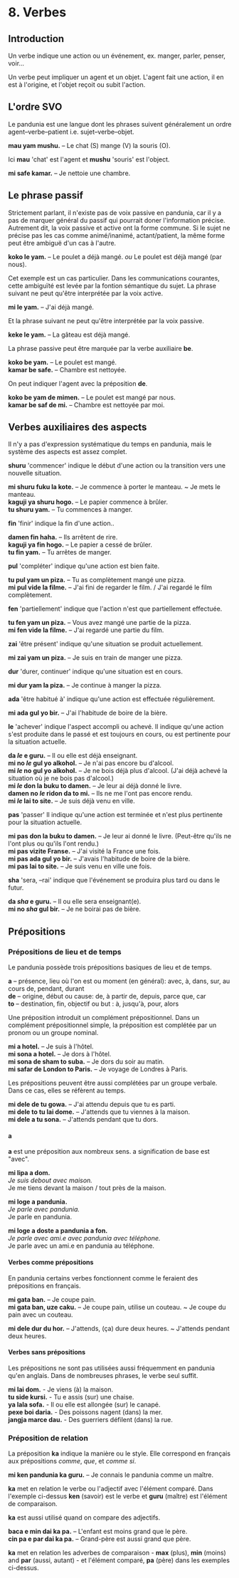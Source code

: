 
# 8. Verbes

## Introduction

Un verbe indique une action ou un événement, ex. manger, parler, penser, voir…

Un verbe peut impliquer un agent et un objet.
L'agent fait une action, il en est à l'origine,
et l'objet reçoit ou subit l'action.


## L'ordre SVO

Le pandunia est une langue dont les phrases suivent généralement un ordre agent–verbe–patient i.e. sujet–verbe–objet.

**mau yam mushu.**
– Le chat (S) mange (V) la souris (O).

Ici **mau** 'chat' est l'agent
et **mushu** 'souris' est l'object.

**mi safe kamar.**
– Je nettoie une chambre.


## Le phrase passif

Strictement parlant, il n'existe pas de voix passive en pandunia,
car il y a pas de marquer général du passif qui pourrait doner l'information précise.
Autrement dit, la voix passive et active ont la forme commune.
Si le sujet ne précise pas les cas comme animé/inanimé, actant/patient, la même forme peut être ambiguë d'un cas à l'autre.

**koko le yam.**
– Le poulet a déjà mangé. *ou*
Le poulet est déjà mangé (par nous).

Cet exemple est un cas particulier.
Dans les communications courantes, cette ambiguïté est levée par la fontion sémantique du sujet.
La phrase suivant ne peut qu'être interprétée par la voix active.

**mi le yam.**
– J'ai déjà mangé.

Et la phrase suivant ne peut qu'être interprétée par la voix passive.

**keke le yam.**
– La gâteau est déjà mangé.

La phrase passive peut être marquée par la verbe auxiliaire **be**.

**koko be yam.**
– Le poulet est mangé.  
**kamar be safe.**
– Chambre est nettoyée.

On peut indiquer l'agent avec la préposition **de**.

**koko be yam de mimen.**
– Le poulet est mangé par nous.  
**kamar be saf de mi.**
– Chambre est nettoyée par moi.


## Verbes auxiliaires des aspects

Il n'y a pas d'expression systématique du temps en pandunia,
mais le système des aspects est assez complet.

**shuru**
'commencer'
indique le début d'une action ou la transition vers une nouvelle situation.

**mi shuru fuku la kote.**
– Je commence à porter le manteau. ~ Je mets le manteau.  
**kaguji ya shuru hogo.**
– Le papier commence à brûler.  
**tu shuru yam.**
– Tu commences à manger.

**fin**
'finir'
indique la fin d'une action..

**damen fin haha.**
– Ils arrêtent de rire.  
**kaguji ya fin hogo.**
– Le papier a cessé de brûler.  
**tu fin yam.**
– Tu arrêtes de manger.

**pul**
'compléter'
indique qu'une action est bien faite.

**tu pul yam un piza.**
– Tu as complètement mangé une pizza.  
**mi pul vide la filme.**
– J'ai fini de regarder le film. / J'ai regardé le film complètement.

**fen**
'partiellement'
indique que l'action n'est que partiellement effectuée.

**tu fen yam un piza.**
– Vous avez mangé une partie de la pizza.  
**mi fen vide la filme.**
– J'ai regardé une partie du film.

**zai**
'être présent'
indique qu'une situation se produit actuellement.

**mi zai yam un piza.**
– Je suis en train de manger une pizza.

**dur**
'durer, continuer'
indique qu'une situation est en cours.

**mi dur yam la piza.**
– Je continue à manger la pizza.

**ada**
'être habitué à'
indique qu'une action est effectuée régulièrement.

**mi ada gul yo bir.**
– J'ai l'habitude de boire de la bière.

**le**
'achever'
indique l'aspect accompli ou achevé.
Il indique qu'une action s'est produite dans le passé et est toujours en cours, ou est pertinente pour la situation actuelle.

**da _le_ e guru.**
– Il ou elle est déjà enseignant.  
**mi no _le_ gul yo alkohol.**
– Je n'ai pas encore bu d'alcool.  
**mi _le_ no gul yo alkohol.**
– Je ne bois déjà plus d'alcool. (J'ai déjà achevé la situation où je ne bois pas d'alcool.)  
**mi _le_ don la buku to damen.**
– Je leur ai déjà donné le livre.  
**damen no _le_ ridon da to mi.**
– Ils ne me l'ont pas encore rendu.  
**mi _le_ lai to site.**
– Je suis déjà venu en ville.

**pas**
'passer'
Il indique qu'une action est terminée et n'est plus pertinente pour la situation actuelle.

**mi pas don la buku to damen.**
– Je leur ai donné le livre. (Peut-être qu'ils ne l'ont plus ou qu'ils l'ont rendu.)  
**mi pas vizite Franse.**
– J'ai visité la France une fois.  
**mi pas ada gul yo bir.**
– J'avais l'habitude de boire de la bière.  
**mi pas lai to site.**
– Je suis venu en ville une fois.

**sha**
'sera, –rai'
indique que l'événement se produira plus tard ou dans le futur.

**da _sha_ e guru.**
– Il ou elle sera enseignant(e).  
**mi no _sha_ gul bir.**
– Je ne boirai pas de bière.


## Prépositions

### Prépositions de lieu et de temps

Le pandunia possède trois prépositions basiques de lieu et de temps.

**a**
– présence, lieu où l'on est ou moment (en général): avec, à, dans, sur, au cours de, pendant, durant  
**de**
– origine, début ou cause: de, à partir de, depuis, parce que, car  
**to**
– destination, fin, objectif ou but : à, jusqu'à, pour, alors

Une préposition introduit un complément prépositionnel. Dans un complément prépositionnel simple, la préposition est complétée par un pronom ou un groupe nominal.

**mi a hotel.** 
– Je suis à l'hôtel.  
**mi sona a hotel.** 
– Je dors à l'hôtel.  
**mi sona de sham to suba.** 
– Je dors du soir au matin.  
**mi safar de London to Paris.** 
– Je voyage de Londres à Paris.  

Les prépositions peuvent être aussi complétées par un groupe verbale. Dans ce cas, elles se réfèrent au temps.

**mi dele de tu gowa.**
– J'ai attendu depuis que tu es parti.  
**mi dele to tu lai dome.**
– J'attends que tu viennes à la maison.  
**mi dele a tu sona.**
– J'attends pendant que tu dors.  

#### a

**a** est une préposition aux nombreux sens. a signification de base est  "avec".
 
**mi lipa a dom.**  
_Je suis debout avec maison._  
Je me tiens devant la maison / tout près de la maison.
 
**mi loge a pandunia.**  
_Je parle avec pandunia._  
Je parle en pandunia.
 
**mi loge a doste a pandunia a fon.**  
_Je parle avec ami.e avec pandunia avec téléphone._  
Je parle avec un ami.e en pandunia au téléphone.

#### Verbes comme prépositions

En pandunia certains verbes fonctionnent comme le feraient des prépositions en français.

**mi gata ban.**
– Je coupe pain.  
**mi gata ban, uze caku.**
– Je coupe pain, utilise un couteau. ~ Je coupe du pain avec un couteau.

**mi dele dur du hor.**
– J'attends, (ça) dure deux heures. ~ J'attends pendant deux heures.

#### Verbes sans prépositions

Les prépositions ne sont pas utilisées aussi fréquemment en pandunia qu'en anglais.
Dans de nombreuses phrases, le verbe seul suffit.

**mi lai dom.** - Je viens (à) la maison.  
**tu side kursi.** - Tu e assis (sur) une chaise.  
**ya lala sofa.** - Il ou elle est allongée (sur) le canapé.  
**pexe boi daria.** - Des poissons nagent (dans) la mer.  
**jangja marce dau.** - Des guerriers défilent (dans) la rue.  

### Préposition de relation

La préposition **ka** indique la manière ou le style. Elle correspond en français aux prépositions _comme_, _que_, et _comme si_.

**mi ken pandunia ka guru.**
– Je connais le pandunia comme un maître.

**ka** met en relation le verbe ou l'adjectif avec l'élément comparé.
Dans l'exemple ci-dessus **ken** (savoir) est le verbe et **guru** (maître) est l'élément de comparaison.

**ka** est aussi utilisé quand on compare des adjectifs.

**baca e min dai ka pa.**
– L'enfant est moins grand que le père.  
**cin pa e par dai ka pa.**
– Grand-père est aussi grand que père.

**ka** met en relation les adverbes de comparaison - **max** (plus), **min** (moins) and **par** (aussi, autant) - et l'élément comparé,
**pa** (père) dans les exemples ci-dessus.
